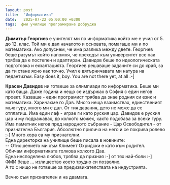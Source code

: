 ```yaml
---
layout: post
title:  "Информатика"
date:   2025-07-22 05:00:00 +0300
tags:  фми училище програмиране добруджа
---
```

**Димитър Георгиев** е учителят ми по информатика който ме е учил от 5. до 12. клас.
Той ми е дал началото и основата, помагаше ми и по математика.
Ако допуснем, че има разлика между двете.
Георгиев беше разумът който напомня, че преходът към университет все пак трябва да е постепен и адаптиран.
Давидов беше по идеологическата подготовка и екзалтацията.
Георгиев решаваше задачите си до край, за да ти стане ясно как точно.
Учил е вятърничавата ми натура на педантизъм. 
Easy does it, boy. You are not there yet, at all :-]

**Красен Давидов** ни готвеше за олимпиади по информатика. 
Беше ми като баща. Даже година и нещо се издържах в София с един негов проект. 
Казваше - един програмист трябва да знае родния си език и математика. Харичахме го Дав. 
Много неща взаимствах, единственият мъж гуру, много ми е дал. 
От тия давания, дето не може да се отплатиш. Има един лаф - играе ги като руския цар. 
Давидов е руския цар и му подражавах, до колкото можех, както подобава за всеки гуру. 
Има паметник негов пред народното събрание - Цар Освободител - от признателна България. 
Абсолютно прилича на него и се покрива ролево :-] Много хора са му признателни.  
Една директорка на училище беше писала в новините:  
-- Oтношението ми към Климент Охридски е като към родител.   
Обичам информатиката толкова колкото Дав.  
Една несподелена любов, трябва да призная :-]  от тях най-боли :-]  
ФМИ беше ... излишество което трудно си позволих.  
А то с нищо не готвеше за предизвикателствата на индустрията. 


Вечно съм признателен и на двамата.